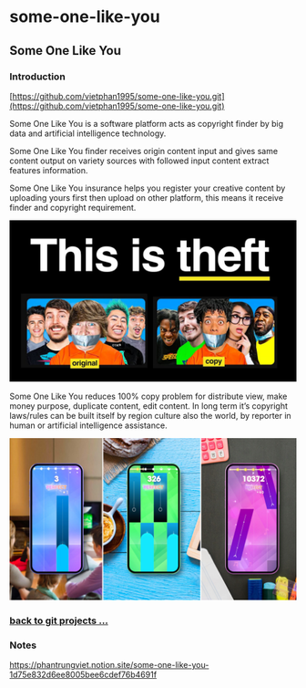 # some-one-like-you

## Some One Like You

### Introduction

[https://github.com/vietphan1995/some-one-like-you.git](https://github.com/vietphan1995/some-one-like-you.git)

Some One Like You is a software platform acts as copyright finder by big data and artificial intelligence technology.

Some One Like You finder receives origin content input and gives same content output on variety sources with followed input content extract features information.

Some One Like You insurance helps you register your creative content by uploading yours first then upload on other platform, this means it receive finder and copyright requirement.

![image.png](image.png)

Some One Like You reduces 100% copy problem for distribute view, make money purpose, duplicate content, edit content. In long term it’s copyright laws/rules can be built itself by region culture also the world, by reporter in human or artificial intelligence assistance.

![image.png](image%201.png)

### [back to git projects …](https://github.com/vietphan1995/projects)

### Notes
https://phantrungviet.notion.site/some-one-like-you-1d75e832d6ee8005bee6cdef76b4691f